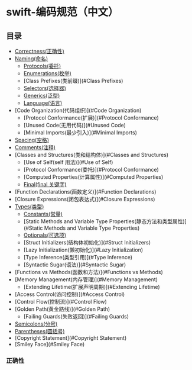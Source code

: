 # swift-编码规范（中文）

## 目录
 + [Correctness(正确性)](#正确性)  
 + [Naming(命名)](#Naming)  
   - [Protocols(委托)](#Protocols)  
   - [Enumerations(枚举)](#Enumerations)  
   - [Class Prefixes(类前缀)](#Class Prefixes)  
   - [Selectors(选择器)](#Selectors)  
   - [Generics(泛型)](#Generics)  
   - [Language(语言)](#Language)
 + [Code Organization(代码组织)](#Code Organization)  
   - [Protocol Conformance(扩展)](#Protocol Conformance)  
   - [Unused Code(无用代码)](#Unused Code)  
   - [Minimal Imports(最少引入)](#Minimal Imports)  
 + [Spacing(空格)](#Spacing)  
 + [Comments(注释)](#Comments)  
 + [Classes and Structures(类和结构体)](#Classes and Structures)  
   - [Use of Self(self 用法)](#Use of Self)  
   - [Protocol Conformance(委托)](#Protocol Conformance)  
   - [Computed Properties(计算属性)](#Computed Properties)  
   - [Final(final 关键字)](#Final)
 + [Function Declarations(函数定义)](#Function Declarations)  
 + [Closure Expressions(闭包表达式)](#Closure Expressions)
 + [Types(类型)](#Types)
   - [Constants(常量)](#Constants)  
   - [Static Methods and Variable Type Properties(静态方法和类型属性)](#Static Methods and Variable Type Properties)  
   - [Optionals(可选项)](#Optionals)  
   - [Struct Initializers(结构体初始化)](#Struct Initializers)  
   - [Lazy Initialization(懒初始化)](#Lazy Initialization)  
   - [Type Inference(类型引用)](#Type Inference)  
   - [Syntactic Sugar(语法)](#Syntactic Sugar)  
 + [Functions vs Methods(函数和方法)](#Functions vs Methods)  
 + [Memory Management(内存管理)](#Memory Management)  
   - [Extending Lifetime(扩展声明周期)](#Extending Lifetime)  
 + [Access Control(访问控制)](#Access Control)  
 + [Control Flow(控制流)](#Control Flow)  
 + [Golden Path(黄金路线)](#Golden Path)  
   - [Failing Guards(失败返回)](#Failing Guards)  
 + [Semicolons(分号)](#Semicolons)  
 + [Parentheses(圆括号)](#Parentheses)  
 + [Copyright Statement](#Copyright Statement)  
 + [Smiley Face](#Smiley Face)  
 
 ### 正确性
 
 
   
